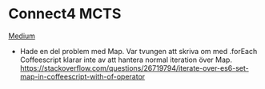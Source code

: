 # Connect4 MCTS

[Medium](https://medium.com/@quasimik/implementing-monte-carlo-tree-search-in-node-js-5f07595104df)

* Hade en del problem med Map.
Var tvungen att skriva om med .forEach
Coffeescript klarar inte av att hantera normal iteration över Map.
https://stackoverflow.com/questions/26719794/iterate-over-es6-set-map-in-coffeescript-with-of-operator
